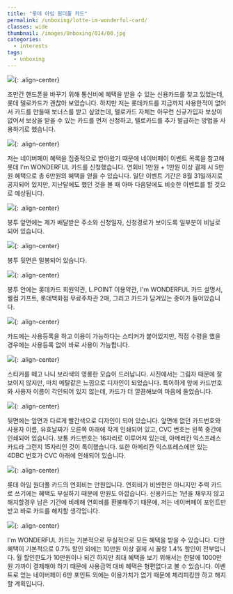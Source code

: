 ```yaml
---
title: "롯데 아임 원더풀 카드"
permalink: /unboxing/lotte-im-wonderful-card/
classes: wide
thumbnail: /images/Unboxing/014/00.jpg
categories:
  - interests
tags:
  - unboxing
---
```


![](/images/Unboxing/014/00.jpg){: .align-center}

조만간 핸드폰을 바꾸기 위해 통신비에 혜택을 받을 수 있는 신용카드를 찾고 있었는데, 롯데 텔로카드가 괜찮아 보였습니다. 하지만 저는 롯데카드를 지금까지 사용한적이 없어서 카드를 만들때 보너스를 받고 싶었는데, 텔로카드 자체는 아무런 신규가입자 보상이 없어서 보상을 받을 수 있는 카드를 먼저 신청하고, 텔로카드를 추가 발급하는 방법을 사용하기로 했습니다.

![](/images/Unboxing/014/01.png){: .align-center}

저는 네이버페이 혜택을 집중적으로 받아왔기 때문에 네이버페이 이벤트 목록을 참고해 롯데 I'm WONDERFUL 카드를 신청했습니다. 연회비 1만원 + 1만원 이상 결제 시 5만원 혜택으로 총 6만원의 혜택을 얻을 수 있습니다. 일단 이벤트 기간은 8월 31일까지로 공지되어 있지만, 지난달에도 했던 것을 볼 때 아마 다음달에도 비슷한 이벤트를 할 것으로 예상됩니다.

![](/images/Unboxing/014/02.jpg){: .align-center}

봉투 앞면에는 제가 배달받은 주소와 신청일자, 신청경로가 보이도록 일부분이 비닐로 되어 있습니다.

![](/images/Unboxing/014/03.jpg){: .align-center}

봉투 뒷면은 밀봉되어 있습니다.

![](/images/Unboxing/014/04.jpg){: .align-center}

봉투 안에는 롯데카드 회원약관, L.POINT 이용약관, I'm WONDERFUL 카드 설명서, 웰컴 기프트, 롯데백화점 무료주차관 2매, 그리고 카드가 담겨있는 종이가 들어있습니다.

![](/images/Unboxing/014/05.jpg){: .align-center}

카드에는 사용등록을 하고 이용이 가능하다는 스티커가 붙어있지만, 직접 수령을 했을 경우에는 사용등록 없이 바로 사용이 가능합니다.

![](/images/Unboxing/014/06.jpg){: .align-center}

스티커를 떼고 나니 보라색의 영롱한 모습이 드러납니다. 사진에서는 그림자 때문에 잘 보이지 않지만, 마치 메탈같은 느낌으로 디자인이 되었습니다. 특이하게 앞에 카드번호와 사용자 이름이 각인되어 있지 않는데, 카드가 더 깔끔해보여 마음에 들었습니다.

![](/images/Unboxing/014/07.jpg){: .align-center}

뒷면에는 앞면과 다르게 빨간색으로 디자인이 되어 있습니다. 앞면에 없던 카드번호와 사용자 이름, 유효날짜가 오른쪽 아래에 작게 인쇄되어 있고, CVC 번호는 왼쪽 중간에 인쇄되어 있습니다. 보통 카드번호는 16자리로 이루어져 있는데, 아메리칸 익스프레스 카드라 그런지 15자리인 것이 특이했습니다. 또한 아메리칸 익스프레스에만 있는 4DBC 번호가 CVC 아래에 인쇄되어 있습니다.

![](/images/Unboxing/014/08.png){: .align-center}

롯데 아임 원더풀 카드의 연회비는 만원입니다. 연회비가 비싼편은 아니지만 주력 카드로 쓰기에는 혜택도 부실하기 때문에 만원도 아깝습니다. 신용카드는 1년을 채우지 않고 해지할경우 남은 기간에 비례해 연회비를 환불해주기 때문에, 저는 네이버페이 포인트만 받고 바로 카드를 해지할 생각입니다.

![](/images/Unboxing/014/09.png){: .align-center}

I'm WONDERFUL 카드는 기본적으로 무실적으로 모든 혜택을 받을 수 있습니다. 다만 혜택이 기본적으로 0.7% 할인 외에는 10만원 이상 결제 시 꼴랑 1.4% 할인이 전부입니다. 월 할인한도가 10만원이나 되긴 하지만 최대 혜택을 보기 위해서는 한달에 1000만원 가까이 결제해야 하기 때문에 사용금액 대비 혜택은 형편없다고 볼 수 있습니다. 이벤트로 얻는 네이버페이 6만 포인트 외에는 이용가치가 없기 때문에 체리피킹만 하고 해지할 계획입니다.